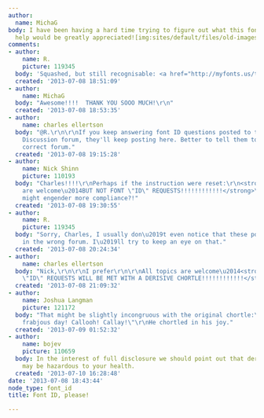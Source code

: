 ```yaml
---
author:
  name: MichaG
body: I have been having a hard time trying to figure out what this font is... any
  help would be greatly appreciated![img:sites/default/files/old-images/text_5696.jpg]
comments:
- author:
    name: R.
    picture: 119345
  body: 'Squashed, but still recognisable: <a href="http://myfonts.us/td-3wTy6e">Rapier</a>.'
  created: '2013-07-08 18:51:09'
- author:
    name: MichaG
  body: "Awesome!!!!  THANK YOU SOOO MUCH!\r\n"
  created: '2013-07-08 18:53:35'
- author:
    name: charles ellertson
  body: "@R.\r\n\r\nIf you keep answering font ID questions posted to the General
    Discussion forum, they'll keep posting here. Better to tell them to post in the
    correct forum."
  created: '2013-07-08 19:15:28'
- author:
    name: Nick Shinn
    picture: 110193
  body: "Charles!!!!\r\nPerhaps if the instruction were reset:\r\n<strong>All topics
    are welcome\u2014BUT NOT FONT \"ID\" REQUESTS!!!!!!!!!!!!</strong>\r\n...that
    might engender more compliance?!"
  created: '2013-07-08 19:30:55'
- author:
    name: R.
    picture: 119345
  body: "Sorry, Charles, I usually don\u2019t even notice that these postings are
    in the wrong forum. I\u2019ll try to keep an eye on that."
  created: '2013-07-08 20:24:34'
- author:
    name: charles ellertson
  body: "Nick,\r\n\r\nI prefer\r\n\r\nAll topics are welcome\u2014<strong>BUT FONT
    \"ID\" REQUESTS WILL BE MET WITH A DERISIVE CHORTLE!!!!!!!!!!!!</strong>"
  created: '2013-07-08 21:09:32'
- author:
    name: Joshua Langman
    picture: 121172
  body: "That might be slightly incongruous with the original chortle:\r\n\r\n\"O
    frabjous day! Callooh! Callay!\"\r\nHe chortled in his joy."
  created: '2013-07-09 01:52:32'
- author:
    name: bojev
    picture: 110659
  body: In the interest of full disclosure we should point out that derisive chortling
    may be hazardous to your health.
  created: '2013-07-10 16:28:48'
date: '2013-07-08 18:43:44'
node_type: font_id
title: Font ID, please!

---
```

